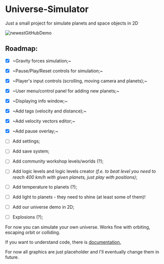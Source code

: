 # Universe-Simulator

Just a small project for simulate planets and space objects in 2D


![newestGitHubDemo](https://user-images.githubusercontent.com/20907620/216118963-98220340-39dc-41d9-9299-402f9a1108b2.gif)


## Roadmap:

- [x] ~Gravity forces simulation;~
- [x] ~Pause/Play/Reset controls for simulation;~
- [x] ~Player's input controls (scrolling, moving camera and planets);~
- [x] ~User menu/control panel for adding new planets;~
- [x] ~Displaying info window;~
- [x] ~Add tags (velocity and distance);~
- [x] ~Add velocity vectors editor;~
- [x] ~Add pause overlay;~
- [ ] Add settings;
- [ ] Add save system;
- [ ] Add community workshop levels/worlds (?);
- [ ] Add logic levels and logic levels creator *(f.e. to beat level you need to reach 400 km/h with given planets, just play with positions)*;
- [ ] Add temperature to planets (?); 
- [ ] Add light to planets - they need to shine (at least some of them)!
- [ ] Add our universe demo in 2D;
- [ ] Explosions (?);


For now you can simulate your own universe. Works fine with orbiting, escaping orbit or colliding. 

If you want to understand code, there is [documentation.](./Code%20Documentation)

For now all graphics are just placeholder and I'll eventually change them in future.

